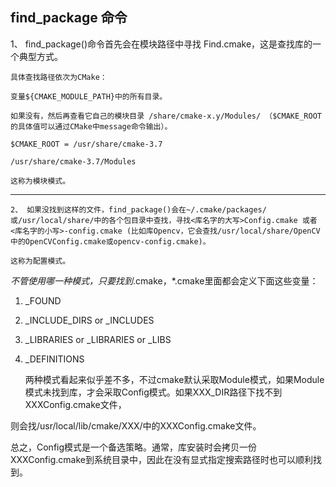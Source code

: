 ## find_package 命令



1、 find_package(<Name>)命令首先会在模块路径中寻找 Find<name>.cmake，这是查找库的一个典型方式。

    具体查找路径依次为CMake： 

    变量${CMAKE_MODULE_PATH}中的所有目录。

    如果没有，然后再查看它自己的模块目录 /share/cmake-x.y/Modules/ （$CMAKE_ROOT的具体值可以通过CMake中message命令输出）。

    $CMAKE_ROOT = /usr/share/cmake-3.7

    /usr/share/cmake-3.7/Modules

    这称为模块模式。

----

    2、 如果没找到这样的文件，find_package()会在~/.cmake/packages/或/usr/local/share/中的各个包目录中查找，寻找<库名字的大写>Config.cmake 或者 <库名字的小写>-config.cmake (比如库Opencv，它会查找/usr/local/share/OpenCV中的OpenCVConfig.cmake或opencv-config.cmake)。

    这称为配置模式。


*不管使用哪一种模式，只要找到*.cmake，*.cmake里面都会定义下面这些变量：

1. <NAME>_FOUND
2. <NAME>_INCLUDE_DIRS or <NAME>_INCLUDES
3. <NAME>_LIBRARIES or <NAME>_LIBRARIES or <NAME>_LIBS
4. <NAME>_DEFINITIONS


   两种模式看起来似乎差不多，不过cmake默认采取Module模式，如果Module模式未找到库，才会采取Config模式。如果XXX_DIR路径下找不到XXXConfig.cmake文件，

则会找/usr/local/lib/cmake/XXX/中的XXXConfig.cmake文件。

总之，Config模式是一个备选策略。通常，库安装时会拷贝一份XXXConfig.cmake到系统目录中，因此在没有显式指定搜索路径时也可以顺利找到。
